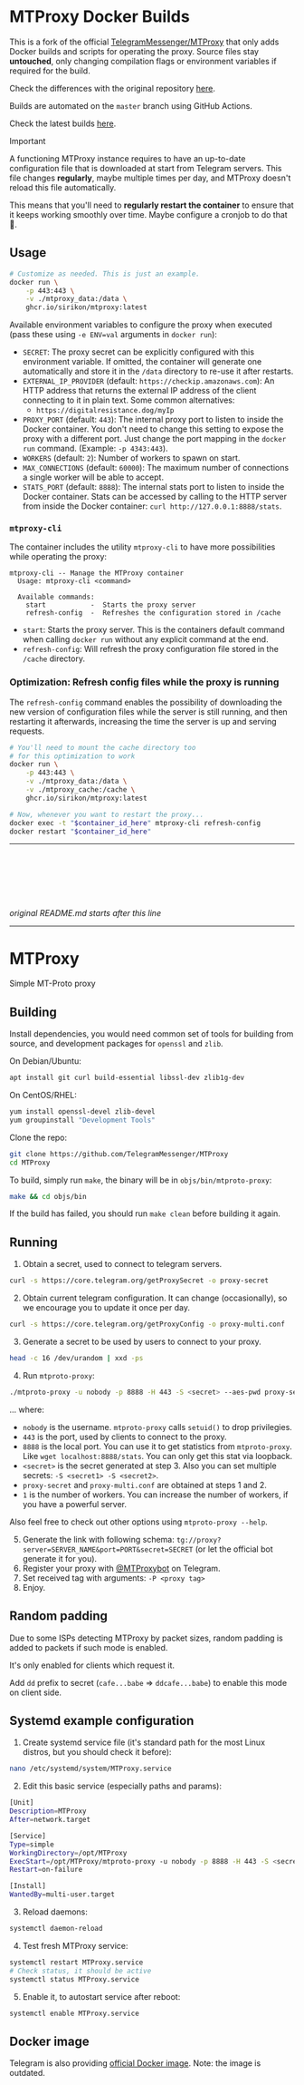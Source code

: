 # MTProxy Docker Builds

This is a fork of the official [TelegramMessenger/MTProxy](https://github.com/TelegramMessenger/MTProxy) that only adds Docker builds and scripts for operating the proxy. Source files stay **untouched**, only changing compilation flags or environment variables if required for the build.

Check the differences with the original repository [here](https://github.com/TelegramMessenger/MTProxy/compare/master..sirikon:master).

Builds are automated on the `master` branch using GitHub Actions.

Check the latest builds [here](https://github.com/sirikon/MTProxy/pkgs/container/mtproxy).

> [!IMPORTANT]  
> A functioning MTProxy instance requires to have an up-to-date configuration file that is downloaded at start from Telegram servers. This file changes **regularly**, maybe multiple times per day, and MTProxy doesn't reload this file automatically.
>
> This means that you'll need to **regularly restart the container** to ensure that it keeps working smoothly over time. Maybe configure a cronjob to do that 😬.

## Usage

```bash
# Customize as needed. This is just an example.
docker run \
    -p 443:443 \
    -v ./mtproxy_data:/data \
    ghcr.io/sirikon/mtproxy:latest
```

Available environment variables to configure the proxy when executed (pass these using `-e ENV=val` arguments in `docker run`):

- `SECRET`: The proxy secret can be explicitly configured with this environment variable. If omitted, the container will generate one automatically and store it in the `/data` directory to re-use it after restarts.
- `EXTERNAL_IP_PROVIDER` (default: `https://checkip.amazonaws.com`): An HTTP address that returns the external IP address of the client connecting to it in plain text. Some common alternatives:
    - `https://digitalresistance.dog/myIp`
- `PROXY_PORT` (default: `443`): The internal proxy port to listen to inside the Docker container. You don't need to change this setting to expose the proxy with a different port. Just change the port mapping in the `docker run` command. (Example: `-p 4343:443`).
- `WORKERS` (default: `2`): Number of workers to spawn on start.
- `MAX_CONNECTIONS` (default: `60000`): The maximum number of connections a single worker will be able to accept.
- `STATS_PORT` (default: `8888`): The internal stats port to listen to inside the Docker container. Stats can be accessed by calling to the HTTP server from inside the Docker container: `curl http://127.0.0.1:8888/stats`.

### `mtproxy-cli`

The container includes the utility `mtproxy-cli` to have more possibilities while operating the proxy:

```
mtproxy-cli -- Manage the MTProxy container
  Usage: mtproxy-cli <command>

  Available commands:
    start           -  Starts the proxy server
    refresh-config  -  Refreshes the configuration stored in /cache
```

- `start`: Starts the proxy server. This is the containers default command when calling `docker run` without any explicit command at the end.
- `refresh-config`: Will refresh the proxy configuration file stored in the `/cache` directory.

### Optimization: Refresh config files while the proxy is running

The `refresh-config` command enables the possibility of downloading the new version of configuration files while the server is still running, and then restarting it afterwards, increasing the time the server is up and serving requests.

```bash
# You'll need to mount the cache directory too
# for this optimization to work
docker run \
    -p 443:443 \
    -v ./mtproxy_data:/data \
    -v ./mtproxy_cache:/cache \
    ghcr.io/sirikon/mtproxy:latest

# Now, whenever you want to restart the proxy...
docker exec -t "$container_id_here" mtproxy-cli refresh-config
docker restart "$container_id_here"
```

---

<br>
<br>
<br>
<br>
<br>

_original README.md starts after this line_

---

# MTProxy
Simple MT-Proto proxy

## Building
Install dependencies, you would need common set of tools for building from source, and development packages for `openssl` and `zlib`.

On Debian/Ubuntu:
```bash
apt install git curl build-essential libssl-dev zlib1g-dev
```
On CentOS/RHEL:
```bash
yum install openssl-devel zlib-devel
yum groupinstall "Development Tools"
```

Clone the repo:
```bash
git clone https://github.com/TelegramMessenger/MTProxy
cd MTProxy
```

To build, simply run `make`, the binary will be in `objs/bin/mtproto-proxy`:

```bash
make && cd objs/bin
```

If the build has failed, you should run `make clean` before building it again.

## Running
1. Obtain a secret, used to connect to telegram servers.
```bash
curl -s https://core.telegram.org/getProxySecret -o proxy-secret
```
2. Obtain current telegram configuration. It can change (occasionally), so we encourage you to update it once per day.
```bash
curl -s https://core.telegram.org/getProxyConfig -o proxy-multi.conf
```
3. Generate a secret to be used by users to connect to your proxy.
```bash
head -c 16 /dev/urandom | xxd -ps
```
4. Run `mtproto-proxy`:
```bash
./mtproto-proxy -u nobody -p 8888 -H 443 -S <secret> --aes-pwd proxy-secret proxy-multi.conf -M 1
```
... where:
- `nobody` is the username. `mtproto-proxy` calls `setuid()` to drop privilegies.
- `443` is the port, used by clients to connect to the proxy.
- `8888` is the local port. You can use it to get statistics from `mtproto-proxy`. Like `wget localhost:8888/stats`. You can only get this stat via loopback.
- `<secret>` is the secret generated at step 3. Also you can set multiple secrets: `-S <secret1> -S <secret2>`.
- `proxy-secret` and `proxy-multi.conf` are obtained at steps 1 and 2.
- `1` is the number of workers. You can increase the number of workers, if you have a powerful server.

Also feel free to check out other options using `mtproto-proxy --help`.

5. Generate the link with following schema: `tg://proxy?server=SERVER_NAME&port=PORT&secret=SECRET` (or let the official bot generate it for you).
6. Register your proxy with [@MTProxybot](https://t.me/MTProxybot) on Telegram.
7. Set received tag with arguments: `-P <proxy tag>`
8. Enjoy.

## Random padding
Due to some ISPs detecting MTProxy by packet sizes, random padding is
added to packets if such mode is enabled.

It's only enabled for clients which request it.

Add `dd` prefix to secret (`cafe...babe` => `ddcafe...babe`) to enable
this mode on client side.

## Systemd example configuration
1. Create systemd service file (it's standard path for the most Linux distros, but you should check it before):
```bash
nano /etc/systemd/system/MTProxy.service
```
2. Edit this basic service (especially paths and params):
```bash
[Unit]
Description=MTProxy
After=network.target

[Service]
Type=simple
WorkingDirectory=/opt/MTProxy
ExecStart=/opt/MTProxy/mtproto-proxy -u nobody -p 8888 -H 443 -S <secret> -P <proxy tag> <other params>
Restart=on-failure

[Install]
WantedBy=multi-user.target
```
3. Reload daemons:
```bash
systemctl daemon-reload
```
4. Test fresh MTProxy service:
```bash
systemctl restart MTProxy.service
# Check status, it should be active
systemctl status MTProxy.service
```
5. Enable it, to autostart service after reboot:
```bash
systemctl enable MTProxy.service
```

## Docker image
Telegram is also providing [official Docker image](https://hub.docker.com/r/telegrammessenger/proxy/).
Note: the image is outdated.
